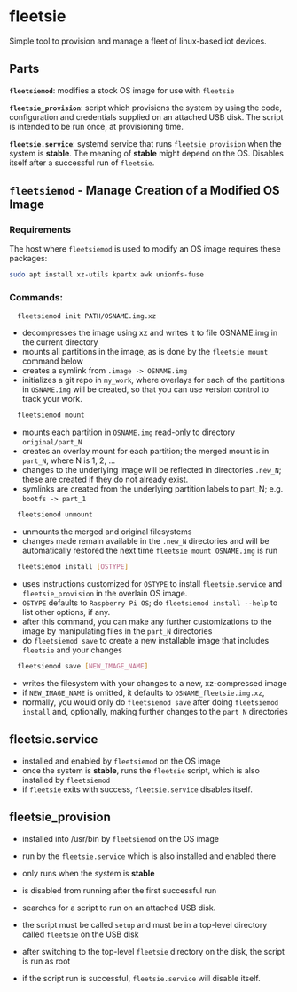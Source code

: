 # fleetsie

Simple tool to provision and manage a fleet of linux-based iot devices.

## Parts

**`fleetsiemod`**: modifies a stock OS image for use with `fleetsie`

**`fleetsie_provision`**: script which provisions the system by using the code, configuration and credentials
supplied on an attached USB disk.  The script is intended to be run once, at provisioning time.

**`fleetsie.service`**: systemd service that runs `fleetsie_provision` when the system is **stable**.
The meaning of **stable** might depend on the OS.  Disables itself after a successful run of
`fleetsie`.

## `fleetsiemod` - Manage Creation of a Modified OS Image

### Requirements
The host where `fleetsiemod` is used to modify an OS image requires these packages:

```sh
sudo apt install xz-utils kpartx awk unionfs-fuse
```

### Commands:

```sh
  fleetsiemod init PATH/OSNAME.img.xz
```

- decompresses the image using xz and writes it to file OSNAME.img in the current directory
- mounts all partitions in the image, as is done by the `fleetsie mount` command below
- creates a symlink from `.image -> OSNAME.img`
- initializes a git repo in `my_work`, where overlays for each of the partitions in `OSNAME.img`
will be created, so that you can use version control to track your work.

```sh
  fleetsiemod mount
```

- mounts each partition in `OSNAME.img` read-only to directory `original/part_N`
- creates an overlay mount for each partition; the merged mount is in `part_N`, where N is 1, 2, ...
- changes to the underlying image will be reflected in directories `.new_N`; these are created
if they do not already exist.
- symlinks are created from the underlying partition labels to part_N; e.g. `bootfs -> part_1`

```sh
  fleetsiemod unmount
```

- unmounts the merged and original filesystems
- changes made remain available in the `.new_N` directories and will be
automatically restored the next time `fleetsie mount OSNAME.img` is run

```sh
  fleetsiemod install [OSTYPE]
```

- uses instructions customized for `OSTYPE` to install
  `fleetsie.service` and `fleetsie_provision` in the overlain OS
  image.
- `OSTYPE` defaults to `Raspberry Pi OS`; do `fleetsiemod install --help` to list other options, if any.
- after this command, you can make any further customizations to the image by manipulating files
in the `part_N` directories
- do `fleetsiemod save` to create a new installable image that includes `fleetsie` and your changes

```sh
  fleetsiemod save [NEW_IMAGE_NAME]
```

- writes the filesystem with your changes to a new, xz-compressed image
- if `NEW_IMAGE_NAME` is omitted, it defaults to `OSNAME_fleetsie.img.xz`,
- normally, you would only do `fleetsiemod save` after doing `fleetsiemod install`
and, optionally, making further changes to the `part_N` directories

## fleetsie.service

- installed and enabled by `fleetsiemod` on the OS image
- once the system is **stable**, runs the `fleetsie` script, which is also installed by `fleetsiemod`
- if `fleetsie` exits with success, `fleetsie.service` disables itself.

## fleetsie_provision

- installed into /usr/bin by `fleetsiemod` on the OS image
- run by the `fleetsie.service` which is also installed and enabled there
- only runs when the system is **stable**
- is disabled from running after the first successful run

- searches for a script to run on an attached USB disk.
- the script must be called `setup` and must be in a top-level directory called `fleetsie` on the USB disk
- after switching to the top-level `fleetsie` directory on the disk, the script is run as root
- if the script run is successful, `fleetsie.service` will disable itself.
